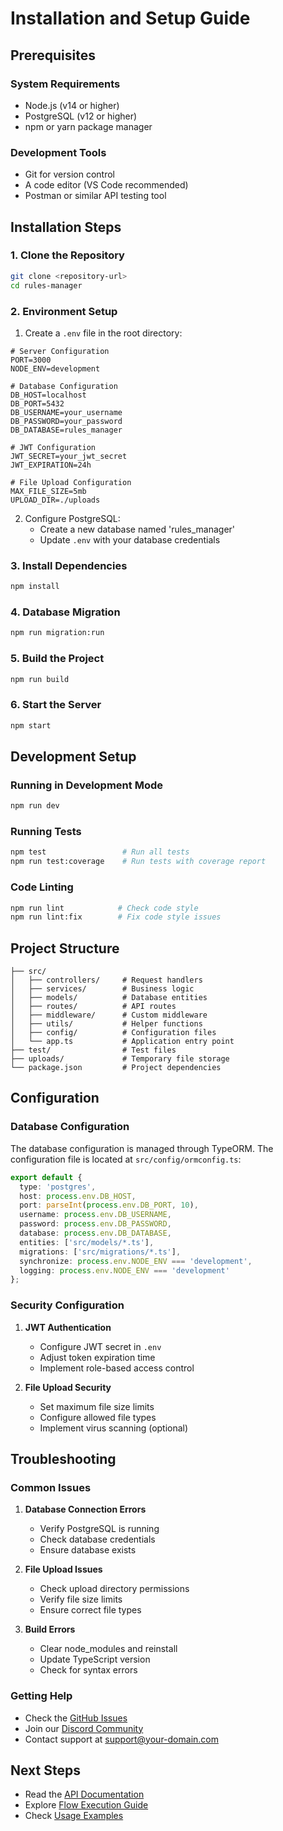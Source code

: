 # Installation and Setup Guide

## Prerequisites

### System Requirements
- Node.js (v14 or higher)
- PostgreSQL (v12 or higher)
- npm or yarn package manager

### Development Tools
- Git for version control
- A code editor (VS Code recommended)
- Postman or similar API testing tool

## Installation Steps

### 1. Clone the Repository
```bash
git clone <repository-url>
cd rules-manager
```

### 2. Environment Setup

1. Create a `.env` file in the root directory:
```env
# Server Configuration
PORT=3000
NODE_ENV=development

# Database Configuration
DB_HOST=localhost
DB_PORT=5432
DB_USERNAME=your_username
DB_PASSWORD=your_password
DB_DATABASE=rules_manager

# JWT Configuration
JWT_SECRET=your_jwt_secret
JWT_EXPIRATION=24h

# File Upload Configuration
MAX_FILE_SIZE=5mb
UPLOAD_DIR=./uploads
```

2. Configure PostgreSQL:
   - Create a new database named 'rules_manager'
   - Update `.env` with your database credentials

### 3. Install Dependencies
```bash
npm install
```

### 4. Database Migration
```bash
npm run migration:run
```

### 5. Build the Project
```bash
npm run build
```

### 6. Start the Server
```bash
npm start
```

## Development Setup

### Running in Development Mode
```bash
npm run dev
```

### Running Tests
```bash
npm test                 # Run all tests
npm run test:coverage    # Run tests with coverage report
```

### Code Linting
```bash
npm run lint            # Check code style
npm run lint:fix        # Fix code style issues
```

## Project Structure

```
├── src/
│   ├── controllers/     # Request handlers
│   ├── services/        # Business logic
│   ├── models/          # Database entities
│   ├── routes/          # API routes
│   ├── middleware/      # Custom middleware
│   ├── utils/           # Helper functions
│   ├── config/          # Configuration files
│   └── app.ts           # Application entry point
├── test/                # Test files
├── uploads/             # Temporary file storage
└── package.json         # Project dependencies
```

## Configuration

### Database Configuration
The database configuration is managed through TypeORM. The configuration file is located at `src/config/ormconfig.ts`:

```typescript
export default {
  type: 'postgres',
  host: process.env.DB_HOST,
  port: parseInt(process.env.DB_PORT, 10),
  username: process.env.DB_USERNAME,
  password: process.env.DB_PASSWORD,
  database: process.env.DB_DATABASE,
  entities: ['src/models/*.ts'],
  migrations: ['src/migrations/*.ts'],
  synchronize: process.env.NODE_ENV === 'development',
  logging: process.env.NODE_ENV === 'development'
};
```

### Security Configuration

1. **JWT Authentication**
   - Configure JWT secret in `.env`
   - Adjust token expiration time
   - Implement role-based access control

2. **File Upload Security**
   - Set maximum file size limits
   - Configure allowed file types
   - Implement virus scanning (optional)

## Troubleshooting

### Common Issues

1. **Database Connection Errors**
   - Verify PostgreSQL is running
   - Check database credentials
   - Ensure database exists

2. **File Upload Issues**
   - Check upload directory permissions
   - Verify file size limits
   - Ensure correct file types

3. **Build Errors**
   - Clear node_modules and reinstall
   - Update TypeScript version
   - Check for syntax errors

### Getting Help
- Check the [GitHub Issues](https://github.com/your-repo/issues)
- Join our [Discord Community](https://discord.gg/your-server)
- Contact support at support@your-domain.com

## Next Steps
- Read the [API Documentation](./api-documentation.md)
- Explore [Flow Execution Guide](./flow-execution-guide.md)
- Check [Usage Examples](../USAGE.md)